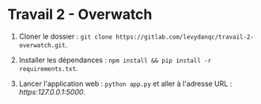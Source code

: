 # Travail 2 - Overwatch


1. Cloner le dossier :
`git clone https://gitlab.com/levydanqc/travail-2-overwatch.git`.

2. Installer les dépendances :
`npm install && pip install -r requirements.txt`.

3. Lancer l'application web :
`python app.py`
et aller à l'adresse URL : _https:127.0.0.1:5000_.
